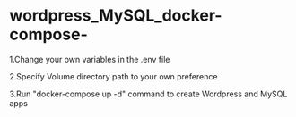 # wordpress_MySQL_docker-compose-

1.Change your own variables in the .env file

2.Specify Volume directory path to your own preference 

3.Run "docker-compose up -d" command to create Wordpress and MySQL apps  
